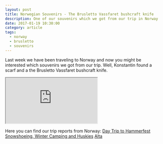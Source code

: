 ```yaml
---
layout: post
title: Norwegian Souvenirs - The Brusletto Vassfaret bushcraft knife
description: One of our souvenirs which we got from our trip in Norway. The Brusletto Vassfaret bushcraft knife
date: 2017-01-19 10:30:00
category: article
tags:
  - norway
  - brusletto
  - souvenirs
---
```


Last week we have been traveling to Norway and now you might be interested which souvenirs we got from our trip. Well, Konstantin found a scarf and a the Brusletto Vassfaret bushcraft knife.

<div class="embed-responsive embed-responsive-16by9">
  <iframe class="embed-responsive-item" src="https://www.youtube.com/embed/BR-ZcrNsT1k"></iframe>
</div>

Here you can find our trip reports from Norway:
[Day Trip to Hammerfest](http://www.hikeventures.com/hammerfest-daytrip/)
[Snowshoeing, Winter Camping and Huskies](http://www.hikeventures.com/winter-camping-alta/)
[Alta](http://www.hikeventures.com/komsa-alta/)
